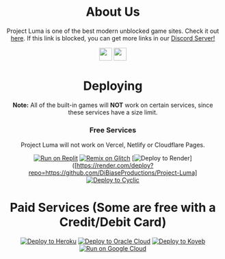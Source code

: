 <div align='center'>

# About Us

Project Luma is one of the best modern unblocked game sites. Check it out <a href="https://project-luma.onrender.com">here</a>. If this link is blocked, you can get more links in our <a href="https://discord.gg/24AzMZgTE5">Discord Server!</a>

<a href="https://discord.gg/24AzMZgTE5"><img height="30px" src="https://img.shields.io/badge/Discord-7289DA?style=for-the-badge&logo=discord&logoColor=white"><img></a>
<a href="https://github.com/DiBiaseProductions/Project-Luma"><img height="30px" src="https://img.shields.io/badge/GitHub-100000?style=for-the-badge&logo=github&logoColor=white"><img></a>
</p>  

# Deploying

**Note:**  All of the built-in games will **NOT** work on certain services, since these services have a size limit.
  
### Free Services

 Project Luma will not work on Vercel, Netlify or Cloudflare Pages.

<a target="_blank" href="https://replit.com/github/DiBiaseProductions/Project-Luma"><img alt="Run on Replit" src="https://raw.githubusercontent.com/BinBashBanana/deploy-buttons/master/buttons/remade/replit.svg"></a>
[![Remix on Glitch](https://binbashbanana.github.io/deploy-buttons/buttons/remade/glitch.svg)](https://glitch.com/edit/#!/import/github/DiBiaseProductions/Project-Luma)
[![Deploy to Render](https://binbashbanana.github.io/deploy-buttons/buttons/remade/render.svg)]([https://render.com/deploy?repo=https://github.com/DiBiaseProductions/Project-Luma]
[![Deploy to Cyclic](https://binbashbanana.github.io/deploy-buttons/buttons/remade/cyclic.svg)](https://app.cyclic.sh/api/app/deploy/DiBiaseProductions/Project-Luma)


# Paid Services (Some are free with a Credit/Debit Card)

[![Deploy to Heroku](https://binbashbanana.github.io/deploy-buttons/buttons/remade/heroku.svg)](https://heroku.com/deploy/?template=https://github.com/DiBiaseProductions/Project-Luma)
[![Deploy to Oracle Cloud](https://binbashbanana.github.io/deploy-buttons/buttons/remade/oraclecloud.svg)](https://cloud.oracle.com/resourcemanager/stacks/create?zipUrl=https://github.com/DiBiaseProductions/Project-Luma)
[![Deploy to Koyeb](https://binbashbanana.github.io/deploy-buttons/buttons/remade/koyeb.svg)](https://app.koyeb.com/apps/deploy?type=git&repository=github.com/DiBiaseProductions/Project-Luma&branch=main&name=Project-Luma&run_command=npm%start)
[![Run on Google Cloud](https://camo.githubusercontent.com/4fab2bbebcae1fe689b7d3eba3b89e309169215055849590724fd6e13333558c/68747470733a2f2f62696e6261736862616e616e612e6769746875622e696f2f6465706c6f792d627574746f6e732f627574746f6e732f72656d6164652f676f6f676c65636c6f75642e737667)](https://deploy.cloud.run/?git_repo=https://github.com/DiBiaseProductions/Project-Luma)

